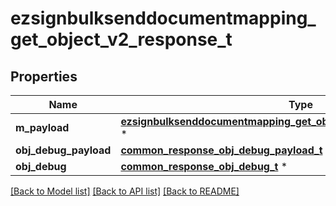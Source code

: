 # ezsignbulksenddocumentmapping_get_object_v2_response_t

## Properties
Name | Type | Description | Notes
------------ | ------------- | ------------- | -------------
**m_payload** | [**ezsignbulksenddocumentmapping_get_object_v2_response_m_payload_t**](ezsignbulksenddocumentmapping_get_object_v2_response_m_payload.md) \* |  | 
**obj_debug_payload** | [**common_response_obj_debug_payload_t**](common_response_obj_debug_payload.md) \* |  | [optional] 
**obj_debug** | [**common_response_obj_debug_t**](common_response_obj_debug.md) \* |  | [optional] 

[[Back to Model list]](../README.md#documentation-for-models) [[Back to API list]](../README.md#documentation-for-api-endpoints) [[Back to README]](../README.md)


